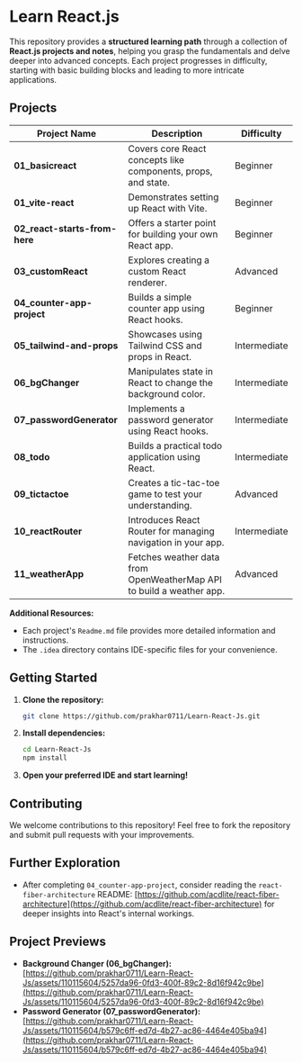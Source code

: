 # Learn React.js

This repository provides a **structured learning path** through a collection of **React.js projects and notes**, helping you grasp the fundamentals and delve deeper into advanced concepts. Each project progresses in difficulty, starting with basic building blocks and leading to more intricate applications.

## Projects

| Project Name | Description | Difficulty |
|---|---|---|
| **01_basicreact** | Covers core React concepts like components, props, and state. | Beginner |
| **01_vite-react** | Demonstrates setting up React with Vite. | Beginner |
| **02_react-starts-from-here** | Offers a starter point for building your own React app. | Beginner |
| **03_customReact** | Explores creating a custom React renderer. | Advanced |
| **04_counter-app-project** | Builds a simple counter app using React hooks. | Beginner |
| **05_tailwind-and-props** | Showcases using Tailwind CSS and props in React. | Intermediate |
| **06_bgChanger** | Manipulates state in React to change the background color. | Intermediate |
| **07_passwordGenerator** | Implements a password generator using React hooks. | Intermediate |
| **08_todo** | Builds a practical todo application using React. | Intermediate |
| **09_tictactoe** | Creates a tic-tac-toe game to test your understanding. | Advanced |
| **10_reactRouter** | Introduces React Router for managing navigation in your app. | Intermediate |
| **11_weatherApp** | Fetches weather data from OpenWeatherMap API to build a weather app. | Advanced |

**Additional Resources:**

* Each project's `Readme.md` file provides more detailed information and instructions.
* The `.idea` directory contains IDE-specific files for your convenience.

## Getting Started

1. **Clone the repository:**
   ```bash
   git clone https://github.com/prakhar0711/Learn-React-Js.git
   ```
2. **Install dependencies:**
   ```bash
   cd Learn-React-Js
   npm install
   ```
3. **Open your preferred IDE and start learning!**

## Contributing

We welcome contributions to this repository! Feel free to fork the repository and submit pull requests with your improvements.

## Further Exploration

- After completing `04_counter-app-project`, consider reading the `react-fiber-architecture` README: [https://github.com/acdlite/react-fiber-architecture](https://github.com/acdlite/react-fiber-architecture) for deeper insights into React's internal workings.

## Project Previews

- **Background Changer (06_bgChanger):** [https://github.com/prakhar0711/Learn-React-Js/assets/110115604/5257da96-0fd3-400f-89c2-8d16f942c9be](https://github.com/prakhar0711/Learn-React-Js/assets/110115604/5257da96-0fd3-400f-89c2-8d16f942c9be)
- **Password Generator (07_passwordGenerator):** [https://github.com/prakhar0711/Learn-React-Js/assets/110115604/b579c6ff-ed7d-4b27-ac86-4464e405ba94](https://github.com/prakhar0711/Learn-React-Js/assets/110115604/b579c6ff-ed7d-4b27-ac86-4464e405ba94)

